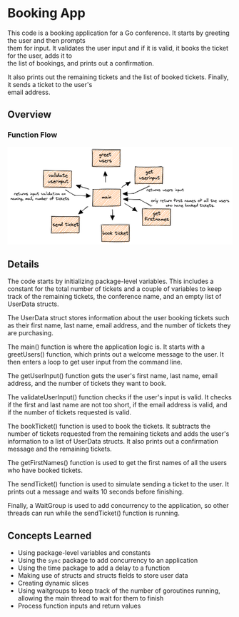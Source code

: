 # Booking App

This code is a booking application for a Go conference. It starts by greeting the user and then prompts  
them for input. It validates the user input and if it is valid, it books the ticket for the user, adds it to  
the list of bookings, and prints out a confirmation.

It also prints out the remaining tickets and the list of booked tickets. Finally, it sends a ticket to the user's  
email address.

## Overview
### Function Flow

![Function Flow](/images/functionflow.png "function flow")

## Details

The code starts by initializing package-level variables. This includes a constant for the total number of tickets and a couple of variables to keep track of the remaining tickets, the conference name, and an empty list of
UserData structs.

The UserData struct stores information about the user booking tickets such as their first name, last name, email address, and the number of tickets they are purchasing.

The main() function is where the application logic is. It starts with a greetUsers() function, which prints out a welcome message to the user. It then enters a loop to get user input from the command line.

The getUserInput() function gets the user's first name, last name, email address, and the number of tickets they want to book.

The validateUserInput() function checks if the user's input is valid. It checks if the first and last name are not too short, if the email address is valid, and if the number of tickets requested is valid.

The bookTicket() function is used to book the tickets. It subtracts the number of tickets requested from the remaining tickets and adds the user's information to a list of UserData
structs. It also prints out a confirmation message and the remaining tickets.

The getFirstNames() function is used to get the first names of all the users who have booked tickets.

The sendTicket() function is used to simulate sending a ticket to the user. It prints out a message and waits 10 seconds before finishing.

Finally, a WaitGroup is used to add concurrency to the application, so other threads can run while the sendTicket() function is running.

## Concepts Learned

- Using package-level variables and constants
- Using the `sync` package to add concurrency to an application
- Using the time package to add a delay to a function
- Making use of structs and structs fields to store user data
- Creating dynamic slices
- Using waitgroups to keep track of the number of goroutines running, allowing the main thread to wait for them to finish
- Process function inputs and return values